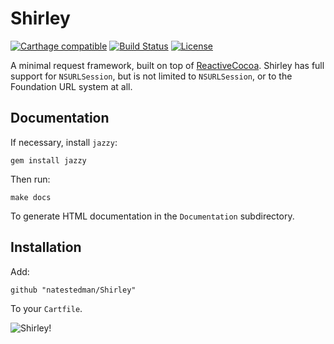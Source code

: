 # Shirley

[![Carthage compatible](https://img.shields.io/badge/Carthage-compatible-4BC51D.svg?style=flat)](https://github.com/Carthage/Carthage)
[![Build Status](https://travis-ci.org/natestedman/Shirley.svg?branch=master)](https://travis-ci.org/natestedman/Shirley)
[![License](https://img.shields.io/badge/license-Creative%20Commons%20Zero%20v1.0%20Universal-blue.svg)](https://creativecommons.org/publicdomain/zero/1.0/)

A minimal request framework, built on top of [ReactiveCocoa](https://github.com/ReactiveCocoa/ReactiveCocoa). Shirley has full support for `NSURLSession`, but is not limited to `NSURLSession`, or to the Foundation URL system at all.

## Documentation
If necessary, install `jazzy`:

    gem install jazzy
   
Then run:

    make docs

To generate HTML documentation in the `Documentation` subdirectory.

## Installation

Add:

    github "natestedman/Shirley"

To your `Cartfile`.

![Shirley!](http://i.imgur.com/wCVDLYI.png)
